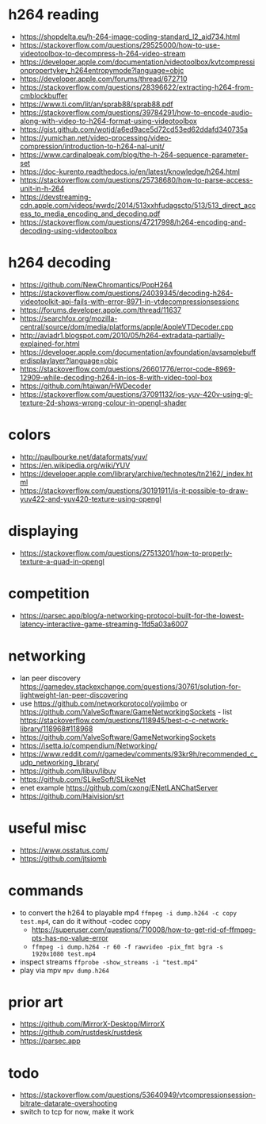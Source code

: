 # h264 reading

- https://shopdelta.eu/h-264-image-coding-standard_l2_aid734.html
- https://stackoverflow.com/questions/29525000/how-to-use-videotoolbox-to-decompress-h-264-video-stream
- https://developer.apple.com/documentation/videotoolbox/kvtcompressionpropertykey_h264entropymode?language=objc
- https://developer.apple.com/forums/thread/672710
- https://stackoverflow.com/questions/28396622/extracting-h264-from-cmblockbuffer
- https://www.ti.com/lit/an/sprab88/sprab88.pdf
- https://stackoverflow.com/questions/39784291/how-to-encode-audio-along-with-video-to-h264-format-using-videotoolbox
- https://gist.github.com/wotjd/a6ed9ace5d72cd53ed62ddafd340735a
- https://yumichan.net/video-processing/video-compression/introduction-to-h264-nal-unit/
- https://www.cardinalpeak.com/blog/the-h-264-sequence-parameter-set
- https://doc-kurento.readthedocs.io/en/latest/knowledge/h264.html
- https://stackoverflow.com/questions/25738680/how-to-parse-access-unit-in-h-264
- https://devstreaming-cdn.apple.com/videos/wwdc/2014/513xxhfudagscto/513/513_direct_access_to_media_encoding_and_decoding.pdf
- https://stackoverflow.com/questions/47217998/h264-encoding-and-decoding-using-videotoolbox

# h264 decoding

- https://github.com/NewChromantics/PopH264
- https://stackoverflow.com/questions/24039345/decoding-h264-videotoolkit-api-fails-with-error-8971-in-vtdecompressionsessionc
- https://forums.developer.apple.com/thread/11637
- https://searchfox.org/mozilla-central/source/dom/media/platforms/apple/AppleVTDecoder.cpp
- http://aviadr1.blogspot.com/2010/05/h264-extradata-partially-explained-for.html
- https://developer.apple.com/documentation/avfoundation/avsamplebufferdisplaylayer?language=objc
- https://stackoverflow.com/questions/26601776/error-code-8969-12909-while-decoding-h264-in-ios-8-with-video-tool-box
- https://github.com/htaiwan/HWDecoder
- https://stackoverflow.com/questions/37091132/ios-yuv-420v-using-gl-texture-2d-shows-wrong-colour-in-opengl-shader

# colors

- http://paulbourke.net/dataformats/yuv/
- https://en.wikipedia.org/wiki/YUV
- https://developer.apple.com/library/archive/technotes/tn2162/_index.html
- https://stackoverflow.com/questions/30191911/is-it-possible-to-draw-yuv422-and-yuv420-texture-using-opengl

# displaying
- https://stackoverflow.com/questions/27513201/how-to-properly-texture-a-quad-in-opengl

# competition

- https://parsec.app/blog/a-networking-protocol-built-for-the-lowest-latency-interactive-game-streaming-1fd5a03a6007

# networking

- lan peer discovery https://gamedev.stackexchange.com/questions/30761/solution-for-lightweight-lan-peer-discovering
- use https://github.com/networkprotocol/yojimbo or https://github.com/ValveSoftware/GameNetworkingSockets - list https://stackoverflow.com/questions/118945/best-c-c-network-library/118968#118968
- https://github.com/ValveSoftware/GameNetworkingSockets
- https://isetta.io/compendium/Networking/
- https://www.reddit.com/r/gamedev/comments/93kr9h/recommended_c_udp_networking_library/
- https://github.com/libuv/libuv
- https://github.com/SLikeSoft/SLikeNet
- enet example https://github.com/cxong/ENetLANChatServer
- https://github.com/Haivision/srt

# useful misc

- https://www.osstatus.com/
- https://github.com/jtsiomb

# commands

- to convert the h264 to playable mp4 `ffmpeg -i dump.h264 -c copy test.mp4`, can do it without -codec copy
  - https://superuser.com/questions/710008/how-to-get-rid-of-ffmpeg-pts-has-no-value-error
  - `ffmpeg -i dump.h264 -r 60 -f rawvideo -pix_fmt bgra -s 1920x1080 test.mp4`
- inspect streams `ffprobe -show_streams -i "test.mp4"`
- play via mpv `mpv dump.h264`

# prior art

- https://github.com/MirrorX-Desktop/MirrorX
- https://github.com/rustdesk/rustdesk
- https://parsec.app

# todo

- https://stackoverflow.com/questions/53640949/vtcompressionsession-bitrate-datarate-overshooting
- switch to tcp for now, make it work
